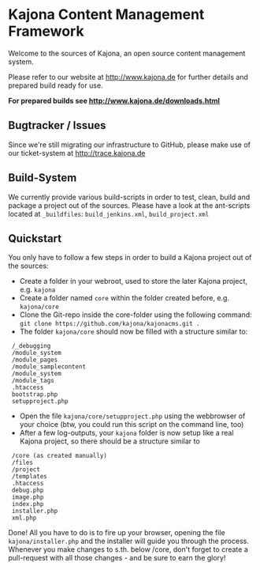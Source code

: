 Kajona Content Management Framework
==========

Welcome to the sources of Kajona, an open source content management system.

Please refer to our website at http://www.kajona.de for further details and prepared build ready for use.

**For prepared builds see http://www.kajona.de/downloads.html**



Bugtracker / Issues
---

Since we're still migrating our infrastructure to GitHub, please make use of our ticket-system at http://trace.kajona.de

Build-System
---
We currently provide various build-scripts in order to test, clean, build and package a project out of the sources.
Please have a look at the ant-scripts located at ```_buildfiles```: ```build_jenkins.xml```, ```build_project.xml```


Quickstart
---

You only have to follow a few steps in order to build a Kajona project out of the sources:

* Create a folder in your webroot, used to store the later Kajona project, e.g. ```kajona```
* Create a folder named ```core``` within the folder created before, e.g. ```kajona/core```
* Clone the Git-repo inside the core-folder using the following command:
```git clone https://github.com/kajona/kajonacms.git .```
* The folder ```kajona/core``` should now be filled with a structure similar to:
```
 /_debugging
 /module_system
 /module_pages
 /module_samplecontent
 /module_system
 /module_tags
 .htaccess
 bootstrap.php
 setupproject.php
```

* Open the file ```kajona/core/setupproject.php``` using the webbrowser of your choice (btw, you could run this script on the command line, too)
* After a few log-outputs, your ```kajona``` folder is now setup like a real Kajona project, so there should be a structure similar to
```
 /core (as created manually)
 /files
 /project
 /templates
 .htaccess
 debug.php
 image.php
 index.php
 installer.php
 xml.php
```

Done! All you have to do is to fire up your browser, opening the file ```kajona/installer.php``` and the installer will guide you through the process.
Whenever you make changes to s.th. below /core, don't forget to create a pull-request with all those changes - and be sure to earn the glory!

